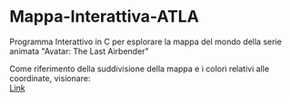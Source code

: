 # Mappa-Interattiva-ATLA
Programma Interattivo in C per esplorare la mappa del mondo della serie animata "Avatar: The Last Airbender"

Come riferimento della suddivisione della mappa e i colori relativi alle coordinate, visionare:    
<a href="https://mappa-gdr-avatar.forumcommunity.net/?pag=mappa-aggiornata" target="_blank">Link</a> 
